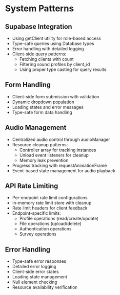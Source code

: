 # System Patterns

## Supabase Integration
- Using getClient utility for role-based access
- Type-safe queries using Database types
- Error handling with detailed logging
- Client-side query patterns:
  - Fetching clients with count
  - Filtering sound profiles by client_id
  - Using proper type casting for query results

## Form Handling
- Client-side form submission with validation
- Dynamic dropdown population
- Loading states and error messages
- Type-safe form data handling

## Audio Management
- Centralized audio control through audioManager
- Resource cleanup patterns:
  - Controller array for tracking instances
  - Unload event listeners for cleanup
  - Memory leak prevention
- Progress tracking with requestAnimationFrame
- Event-based state management for audio playback

## API Rate Limiting
- Per-endpoint rate limit configurations
- In-memory rate limit store with cleanup
- Rate limit headers for client feedback
- Endpoint-specific limits:
  - Profile operations (read/create/update)
  - File operations (upload/delete)
  - Authentication operations
  - Survey operations

## Error Handling
- Type-safe error responses
- Detailed error logging
- Client-side error states
- Loading state management
- Null element checking
- Resource availability verification